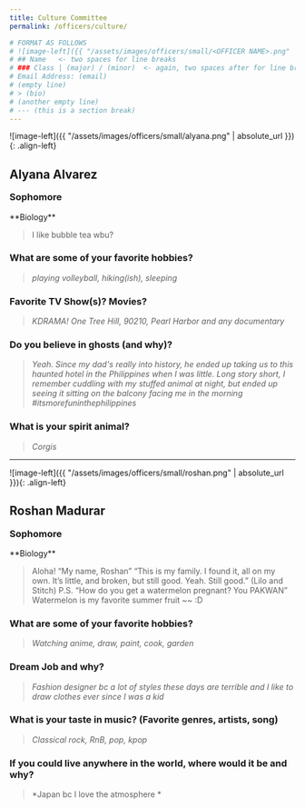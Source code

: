 ```yaml
---
title: Culture Committee
permalink: /officers/culture/

# FORMAT AS FOLLOWS
# ![image-left]({{ "/assets/images/officers/small/<OFFICER NAME>.png" | absolute_url }}){: .align-left}
# ## Name   <- two spaces for line breaks
# ### Class | (major) / (minor)  <- again, two spaces after for line breaks
# Email Address: (email)
# (empty line)
# > (bio)
# (another empty line)
# --- (this is a section break)
---
```


![image-left]({{ "/assets/images/officers/small/alyana.png" | absolute_url }}){: .align-left}
## Alyana Alvarez  
<p style="margin-bottom: 0.45em; padding: 0"><a href="https://www.linkedin.com/in/nikko-tolentino-924b18126/" style="color: #494e48"><i class="fa fa-2x fa-fw fa-linkedin-square"></i></a>
<a href="https://www.instagram.com/nikkotolentino_" style="margin: 0; padding: 0"><i class="fa fa-2x fa-fw fa-instagram" style="color: #494e48"></i></a>
<a href="mailto:alyana17@vt.edu" style="margin: 0; padding: 0"><i class="fa fa-2x fa-fw fa-envelope" style="color: #494e48"></i></a></p>
<h3 style="margin-top: 0">Sophomore</h3>
**Biology**  

> I like bubble tea wbu?

### **What are some of your favorite hobbies?**

> *playing volleyball, hiking(ish), sleeping*

### **Favorite TV Show(s)? Movies?**

> *KDRAMA! One Tree Hill, 90210, Pearl Harbor and any documentary*

### **Do you believe in ghosts (and why)?**

> *Yeah. Since my dad's really into history, he ended up taking us to this haunted hotel in the Philippines when I was little. Long story short, I remember cuddling with my stuffed animal at night, but ended up seeing it sitting on the balcony facing me in the morning #itsmorefuninthephilippines*

### **What is your spirit animal?**

> *Corgis*

---

![image-left]({{ "/assets/images/officers/small/roshan.png" | absolute_url }}){: .align-left}
## Roshan Madurar
<p style="margin-bottom: 0.45em; padding: 0"><a href="https://www.instagram.com/xi.xix.xcvii" style="margin: 0; padding: 0"><i class="fa fa-2x fa-fw fa-instagram" style="color: #494e48"></i></a>
<a href="mailto:rmadurar@vt.edu" style="margin: 0; padding: 0"><i class="fa fa-2x fa-fw fa-envelope" style="color: #494e48"></i></a></p>
<h3 style="margin-top: 0">Sophomore</h3>
**Biology**

> Aloha! “My name, Roshan”
“This is my family. I found it, all on my own. It’s little, and broken, but still good. Yeah. Still good.” (Lilo and Stitch)
P.S. “How do you get a watermelon pregnant? You PAKWAN” Watermelon is my favorite summer fruit ~~ :D

### **What are some of your favorite hobbies?**

> *Watching anime, draw, paint, cook, garden*

### **Dream Job and why?**

> *Fashion designer bc a lot of styles these days are terrible and I like to draw clothes ever since I was a kid*

### **What is your taste in music? (Favorite genres, artists, song)**

> *Classical rock, RnB, pop, kpop*

### **If you could live anywhere in the world, where would it be and why?**

> *Japan bc I love the atmosphere *
